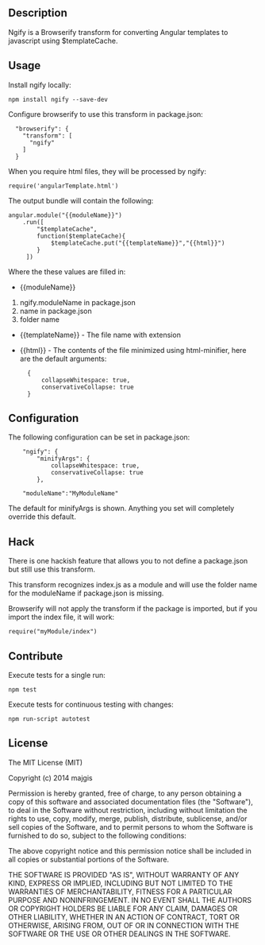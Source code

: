 Description
---
Ngify is a Browserify transform for converting Angular templates to javascript
using $templateCache.

Usage
---
Install ngify locally:


    npm install ngify --save-dev


Configure browserify to use this transform in package.json:


      "browserify": {
        "transform": [
          "ngify"
        ]
      }

When you require html files, they will be processed by ngify:


    require('angularTemplate.html')

The output bundle will contain the following:


    angular.module("{{moduleName}}")
        .run([
            "$templateCache",
            function($templateCache){
                $templateCache.put("{{templateName}}","{{html}}")
            }
         ])


Where the these values are filled in:

* {{moduleName}}
1. ngify.moduleName in package.json
2. name in package.json
3. folder name

* {{templateName}} - The file name with extension

* {{html}} - The contents of the file minimized using html-minifier, here are the
    default arguments:


        {
            collapseWhitespace: true,
            conservativeCollapse: true
        }

Configuration
---
The following configuration can be set in package.json:


        "ngify": {
            "minifyArgs": {
                collapseWhitespace: true,
                conservativeCollapse: true
            },

        "moduleName":"MyModuleName"

The default for minifyArgs is shown.  Anything you set will completely
override this default.


Hack
---
There is one hackish feature that allows you to not define a package.json
but still use this transform.

This transform recognizes index.js as a module and will use the folder name for
the moduleName if package.json is missing.

Browserify will not apply the transform if the package is imported, but if you
import the index file, it will work:


    require("myModule/index")

Contribute
---
Execute tests for a single run:


    npm test

Execute tests for continuous testing with changes:


    npm run-script autotest

License
---
The MIT License (MIT)

Copyright (c) 2014 majgis

Permission is hereby granted, free of charge, to any person obtaining a copy
of this software and associated documentation files (the "Software"), to deal
in the Software without restriction, including without limitation the rights
to use, copy, modify, merge, publish, distribute, sublicense, and/or sell
copies of the Software, and to permit persons to whom the Software is
furnished to do so, subject to the following conditions:

The above copyright notice and this permission notice shall be included in
all copies or substantial portions of the Software.

THE SOFTWARE IS PROVIDED "AS IS", WITHOUT WARRANTY OF ANY KIND, EXPRESS OR
IMPLIED, INCLUDING BUT NOT LIMITED TO THE WARRANTIES OF MERCHANTABILITY,
FITNESS FOR A PARTICULAR PURPOSE AND NONINFRINGEMENT. IN NO EVENT SHALL THE
AUTHORS OR COPYRIGHT HOLDERS BE LIABLE FOR ANY CLAIM, DAMAGES OR OTHER
LIABILITY, WHETHER IN AN ACTION OF CONTRACT, TORT OR OTHERWISE, ARISING FROM,
OUT OF OR IN CONNECTION WITH THE SOFTWARE OR THE USE OR OTHER DEALINGS IN
THE SOFTWARE.